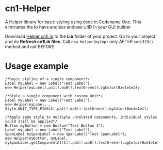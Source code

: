 # cn1-Helper
A Helper library for basic styling using code in Codename One. This eliminates the to have endless endless UIID in your GUI builder

Download  [Helper.cn1Lib][1] to the **Lib** folder of your project.
Go to your project and do **Refresh cn1Lib files**.
Call `new Helper(myCmp)` only AFTER `setUIID()` method and not BEFORE.

# Usage example

    /*Basic styling of a single component*/
    Label myLabel = new Label("Test Label");
    new Helper(myLabel).pa1().ma0().textGreen().bgColor(0xe1e1e1);
    
    /*Style a single component with custom Unit*/
    Label myLabel = new Label("Test Label");
    new Helper(myLabel, , Style.UNIT_TYPE_PIXELS).pa1().ma0().textGreen().bgColor(0xe1e1e1);
    
    /*Apply same style to multiple unrelated components, individual styles could still be applied*/
    Button myButton = new Button("Test Button 1");
    Label myLabel = new Label("Test Label");
    SpanLabel mySpanLabel = new SpanLabel("Test SpanLabel");
    new Helper(myButton, myLabel, mySpanLabel.getComponentAt(1)).pa1().ma0().textGreen().bgColor(0xe1e1e1);


  [1]: https://github.com/diamondobama/cn1-Helper/blob/master/Helper.cn1lib?raw=true
